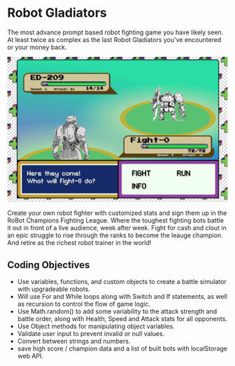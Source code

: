 # Robot Gladiators
The most advance prompt based robot fighting game you have likely seen. At least twice as complex as the last Robot Gladiators you've encountered or your money back.

![Let the battle begin!](/assets/images/app-screenshot.png)

Create your own robot fighter with customized stats and sign them up in the RoBot Champions Fighting League. Where the toughest fighting bots battle it out in front of a live audience, week after week. Fight for cash and clout in an epic struggle to rise through the ranks to become the leauge champion. And retire as the richest robot trainer in the world!

## Coding Objectives
* Use variables, functions, and custom objects to create a battle simulator with upgradeable robots. 
* Will use For and While loops along with Switch and If statements, as well as recursion to control the flow of game logic. 
* Use Math.random() to add some variability to the attack strength and battle order, along with Health, Speed and Attack stats for all opponents. 
* Use Object methods for manipulating object variables. 
* Validate user input to prevent invalid or null values. 
* Convert between strings and numbers.
* save high score / champion data and a list of built bots with localStorage web API.



